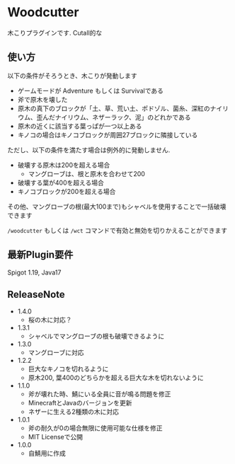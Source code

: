 # Woodcutter
木こりプラグインです. Cutall的な

## 使い方
以下の条件がそろうとき、木こりが発動します
- ゲームモードが Adventure もしくは Survivalである
- 斧で原木を壊した
- 原木の真下のブロックが「土、草、荒い土、ポドゾル、菌糸、深紅のナイリウム、歪んだナイリウム、ネザーラック、泥」のどれかである
- 原木の近くに該当する葉っぱが一つ以上ある
- キノコの場合はキノコブロックが周囲27ブロックに隣接している

ただし、以下の条件を満たす場合は例外的に発動しません.
- 破壊する原木は200を超える場合
  - マングローブは、根と原木を合わせて200
- 破壊する葉が400を超える場合
- キノコブロックが200を超える場合

その他、マングローブの根(最大100まで)もシャベルを使用することで一括破壊できます 

`/woodcutter` もしくは `/wct` コマンドで有効と無効を切りかえることができます

## 最新Plugin要件
Spigot 1.19, Java17

## ReleaseNote
- 1.4.0
  - 桜の木に対応？
- 1.3.1
  - シャベルでマングローブの根も破壊できるように
- 1.3.0
  - マングローブに対応
- 1.2.2
  - 巨大なキノコを切れるように
  - 原木200, 葉400のどちらかを超える巨大な木を切れないように
- 1.1.0
  - 斧が壊れた時、鯖にいる全員に音が鳴る問題を修正
  - MinecraftとJavaのバージョンを更新
  - ネザーに生える2種類の木に対応
- 1.0.1
  - 斧の耐久が0の場合無限に使用可能な仕様を修正
  - MIT Licenseで公開
- 1.0.0
  - 自鯖用に作成
